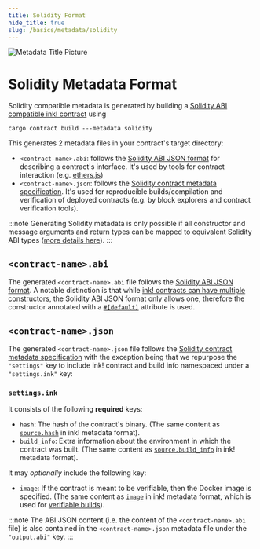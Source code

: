 ```yaml
---
title: Solidity Format
hide_title: true
slug: /basics/metadata/solidity
---
```


![Metadata Title Picture](/img/title/solidity.svg)

# Solidity Metadata Format

Solidity compatible metadata is generated by building a [Solidity ABI compatible ink! contract][sol-compat] using 

```shell
cargo contract build ---metadata solidity
```

This generates 2 metadata files in your contract's target directory:
- `<contract-name>.abi`: follows the [Solidity ABI JSON format][sol-abi-json] for describing a contract's interface.
  It's used by tools for contract interaction (e.g. [ethers.js][ethers-js])
- `<contract-name>.json`: follows the [Solidity contract metadata specification][sol-metadata].
  It's used for reproducible builds/compilation and verification of deployed contracts 
  (e.g. by block explorers and contract verification tools).

:::note
Generating Solidity metadata is only possible if all constructor and message
arguments and return types can be mapped to equivalent Solidity ABI types
([more details here][sol-type-mapping]).
:::

[sol-compat]: ../../background/solidity-metamask-compat.md
[sol-abi-json]: https://docs.soliditylang.org/en/latest/abi-spec.html#json
[sol-metadata]: https://docs.soliditylang.org/en/latest/metadata.html
[ethers-js]: https://docs.ethers.org/
[sol-type-mapping]: ../../background/solidity-metamask-compat.md#rustink-to-solidity-abi-type-mapping

## `<contract-name>.abi`

The generated `<contract-name>.abi` file follows the [Solidity ABI JSON format][sol-abi-json].
A notable distinction is that while [ink! contracts can have multiple constructors][ink-ctor], 
the Solidity ABI JSON format only allows one, therefore the constructor annotated with
a [`#[default]`][ink-attr-default] attribute is used.

[ink-ctor]: ../../macros-attributes/constructor.md
[ink-attr-default]: ../../macros-attributes/default.md

## `<contract-name>.json`

The generated `<contract-name>.json` file follows the [Solidity contract metadata specification][sol-metadata]
with the exception being that we repurpose the `"settings"` key to include ink! contract and build info 
namespaced under a `"settings.ink"` key:

### `settings.ink`

It consists of the following **required** keys:

- `hash`: The hash of the contract's binary.
  (The same content as [`source.hash`][ink-meta-source] in ink! metadata format).
- `build_info`: Extra information about the environment in which the contract was built.
  (The same content as [`source.build_info`][ink-meta-source] in ink! metadata format).

[ink-meta-source]: ./ink-format.md#source

It may *optionally* include the following key:

- `image`: If the contract is meant to be verifiable, then the Docker image is specified.
  (The same content as [`image`][verifiable-build] in ink! metadata format,
  which is used for [verifiable builds][verifiable-build]).

[verifiable-build]: ../contract-verification.md#verifiable-build

:::note
The ABI JSON content (i.e. the content of the `<contract-name>.abi` file) is also contained
in the `<contract-name>.json` metadata file under the `"output.abi"` key.
:::
